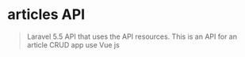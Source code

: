 # articles API

> Laravel 5.5 API that uses the API resources. This is an API for an article CRUD app use Vue js


